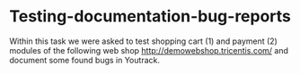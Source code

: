 # Testing-documentation-bug-reports

 Within this task we were asked to test shopping cart (1) and payment (2) modules of the following web shop http://demowebshop.tricentis.com/ and document some found bugs in Youtrack.
